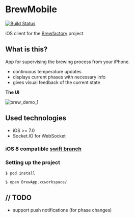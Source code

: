 BrewMobile
==========

[![Build Status](https://travis-ci.org/vasarhelyia/BrewMobile.svg?branch=master)](https://travis-ci.org/vasarhelyia/BrewMobile)

iOS client for the [Brewfactory][1] project

What is this?
-------------
App for supervising the brewing process from your iPhone.

 - continuous temperature updates
 - displays current phases with necessary info
 - gives visual feedback of the current state

**The UI**

![brew_demo_1][2]
 
Used technologies
-----------------

 - iOS >= 7.0
 - Socket.IO for WebSocket

### iOS 8 compatible [swift branch][3] ###

### Setting up the project ###
```
$ pod install

$ open BrewApp.xcworkspace/
```
// TODO
-------

 - support push notifications (for phase changes)

  [1]: https://github.com/brewfactory/BrewCore
  [2]: http://vasarhelyia.github.io/BrewMobile/img/1.png
  [3]: https://github.com/vasarhelyia/BrewMobile/tree/swift